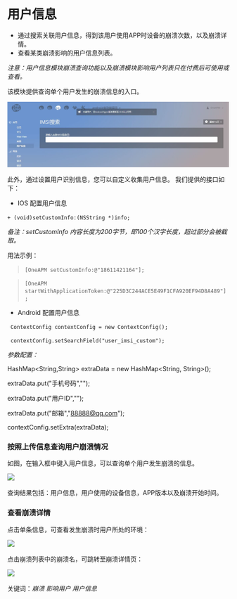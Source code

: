 # 用户信息


- 通过搜索关联用户信息，得到该用户使用APP时设备的崩溃次数，以及崩溃详情。
- 查看某类崩溃影响的用户信息列表。

*注意：用户信息模块崩溃查询功能以及崩溃模块影响用户列表只在付费后可使用或查看。*

该模块提供查询单个用户发生的崩溃信息的入口。

![](yonghuinfo.jpg)

此外，通过设置用户识别信息，您可以自定义收集用户信息。
我们提供的接口如下：

* IOS 配置用户信息


```+ (void)setCustomInfo:(NSString *)info;```

*备注：setCustomInfo 内容长度为200字节，即100个汉字长度，超过部分会被截取。*

用法示例：

>```[OneAPM setCustomInfo:@"18611421164"];```

>```[OneAPM startWithApplicationToken:@"225D3C244ACE5E49F1CFA920EF94D8A489"];```

* Android 配置用户信息


 ``` ContextConfig contextConfig = new ContextConfig();```
 
 ``` contextConfig.setSearchField("user_imsi_custom");```
 
 
*参数配置：*


HashMap<String,String> extraData = new HashMap<String, String>();

extraData.put("手机号码","");
 
extraData.put("用户ID","");
 
extraData.put("邮箱","88888@qq.com");
 
contextConfig.setExtra(extraData);



### 按照上传信息查询用户崩溃情况


如图，在输入框中键入用户信息，可以查询单个用户发生崩溃的信息。

![](用户信息搜索1.png)

查询结果包括：用户信息，用户使用的设备信息，APP版本以及崩溃开始时间。


### 查看崩溃详情

点击单条信息，可查看发生崩溃时用户所处的环境：

![](用户信息搜索3.png)

点击崩溃列表中的崩溃名，可跳转至崩溃详情页：

![](影响用户2.png)

关键词：*崩溃 影响用户 用户信息*
